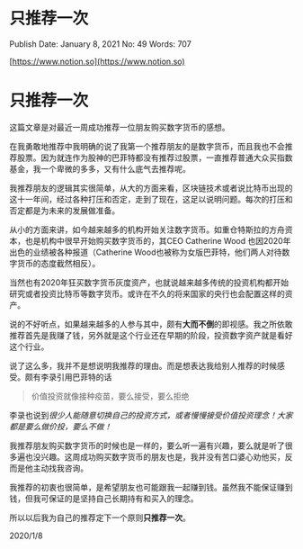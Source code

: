 # 只推荐一次

Publish Date: January 8, 2021
No: 49
Words: 707

[https://www.notion.so](https://www.notion.so)

# 只推荐一次

这篇文章是对最近一周成功推荐一位朋友购买数字货币的感想。

在我勇敢地推荐中我明确的说了我第一个推荐朋友的是数字货币，而且我也不会推荐股票。因为就连作为股神的巴菲特都没有推荐过股票，一直推荐普通大众买指数基金，我一个卑微的多多，又有什么底气去推荐呢。

我推荐朋友的逻辑其实很简单，从大的方面来看，区块链技术或者说比特币出现的这十一年间，经过各种打压和否定，走到了现在，这足以说明问题。每次的打压和否定都是为未来的发展做准备。

从小的方面来讲，如今越来越多的机构开始关注数字货币。如重仓特斯拉的方舟资本，也是机构中很早开始购买数字货币的，其CEO Catherine Wood 也因2020年出色的业绩被各种报道（Catherine Wood也被称为女版巴菲特，他们两人对待数字货币的态度截然相反）。

当然也有2020年狂买数字货币灰度资产，也就说越来越多传统的投资机构都开始研究或者投资比特币等数字货币。或许在不久的将来国家的央行也会配置这样的资产。

说的不好听点，如果越来越多的人参与其中，颇有**大而不倒**的即视感。我之所依敢推荐首先是我赚了钱，另外就是这个行业还在早期的阶段，投资数字资产就是看好这个行业。

说了这么多，我并不是想说明我推荐的理由。而是想表达我给别人推荐的时候感受。颇有李录引用巴菲特的话

> 价值投资就像接种疫苗，要么接受，要么拒绝
> 

李录也说到*很少人能随意切换自己的投资方式，或者慢慢接受价值投资理念！大家都是要么做价投，要么不做！*

我推荐朋友购买数字货币的时候也是一样的，要么听一遍有兴趣，要么就是听了很多遍也没兴趣。这周成功购买数字货币的朋友也是，我并没有苦口婆心劝他买，反而是他主动找我咨询。

我推荐的初衷也很简单，是希望朋友也可能跟我一起赚到钱。虽然我不能保证赚到钱，但我可保证的是坚持自己长期持有和买入的理念。

所以以后我为自己的推荐定下一个原则**只推荐一次**。

2020/1/8
